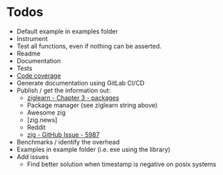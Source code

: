 # Todos

* Default example in examples folder
* Instrument
* Test all functions, even if nothing can be asserted.
* Readme
* Documentation
* Tests
* [Code coverage](https://zig.news/squeek502/code-coverage-for-zig-1dk1)
* Generate documentation using GitLab CI/CD
* Publish / get the information out:
  * [ziglearn - Chapter 3 - packages](https://ziglearn.org/chapter-3/#packages)
  * Package manager (see ziglearn string above)
  * Awesome zig
  * [zig.news]
  * Reddit
  * [zig - GitHub Issue - 5987](https://github.com/ziglang/zig/issues/5987)
* Benchmarks / identify the overhead
* Examples in example folder (i.e. exe using the library)
* Add issues
  * Find better solution when timestamp is negative on posix systems

